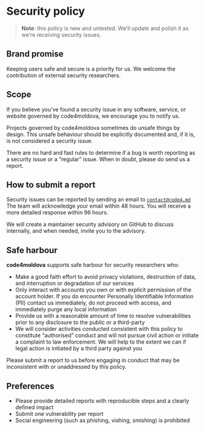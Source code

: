 # Security policy

> **Note**: this policy is new and untested.
> We’ll update and polish it as we’re receiving security issues.

## Brand promise

Keeping users safe and secure is a priority for us.
We welcome the contribution of external security researchers.

## Scope

If you believe you’ve found a security issue in any software, service, or
website governed by code4moldova, we encourage you to notify us.

Projects governed by code4moldova sometimes do unsafe things by design.
This unsafe behaviour should be explicitly documented and, if it is, is not
considered a security issue.

There are no hard and fast rules to determine if a bug is worth reporting as a
security issue or a “regular” issue.
When in doubt, please do send us a report.

## How to submit a report

Security issues can be reported by sending an email to [`contact@code4.md`](mailto:contact@code4.md)
The team will acknowledge your email within 48 hours.
You will receive a more detailed response within 96 hours.

We will create a maintainer security advisory on GitHub to discuss internally,
and when needed, invite you to the advisory.

## Safe harbour

**code4moldova** supports safe harbour for security researchers who:

- Make a good faith effort to avoid privacy violations, destruction of data,
  and interruption or degradation of our services
- Only interact with accounts you own or with explicit permission of the
  account holder.
  If you do encounter Personally Identifiable Information (PII) contact us
  immediately, do not proceed with access, and immediately purge any local
  information
- Provide us with a reasonable amount of time to resolve vulnerabilities prior
  to any disclosure to the public or a third-party
- We will consider activities conducted consistent with this policy to
  constitute “authorised” conduct and will not pursue civil action or initiate
  a complaint to law enforcement.
  We will help to the extent we can if legal action is initiated by a third
  party against you

Please submit a report to us before engaging in conduct that may be inconsistent
with or unaddressed by this policy.

## Preferences

- Please provide detailed reports with reproducible steps and a clearly
  defined impact
- Submit one vulnerability per report
- Social engineering (such as phishing, vishing, smishing) is prohibited

[code4moldova]: https://github.com/code4moldova
